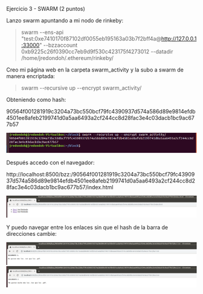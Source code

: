 Ejercicio 3 - SWARM (2 puntos)

Lanzo swarm apuntando a mi nodo de rinkeby:

> swarm --ens-api "test:0xe7410170f87102df0055eb195163a03b7f2bff4a@http://127.0.0.1:33000" --bzzaccount 0xb9225c26f0390cc7eb9d9f530c423175f4273012 --datadir /home/jredondoh/.ethereum/rinkeby/

Creo mi página web en la carpeta swarm_activity y la subo a swarm de manera encriptada:
> swarm --recursive up --encrypt swarm_activity/

Obteniendo como hash:

90564f001281919c3204a73bc550bcf79fc4390937d574a586d89e9814efdb4501ee8afeb2199741d0a5aa6493a2cf244cc8d28fac3e4c03dacb1bc9ac677b57

![img](img/act_03_swarm_upload.PNG)

Después accedo con el navegador:

http://localhost:8500/bzz:/90564f001281919c3204a73bc550bcf79fc4390937d574a586d89e9814efdb4501ee8afeb2199741d0a5aa6493a2cf244cc8d28fac3e4c03dacb1bc9ac677b57/index.html

![img](img/act_03_index.PNG)

Y puedo navegar entre los enlaces sin que el hash de la barra de direcciones cambie:

![img](img/act_03_doc1.PNG)
![img](img/act_03_doc2.PNG)
